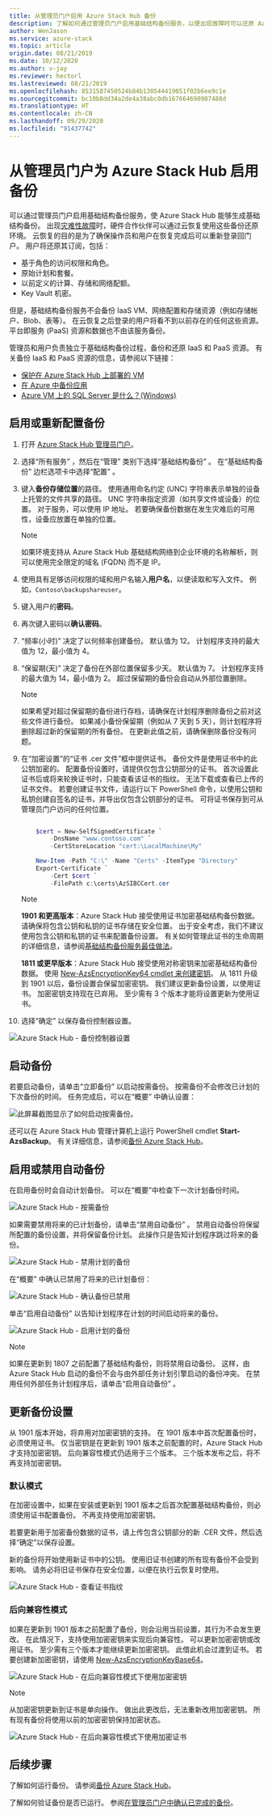 ```yaml
---
title: 从管理员门户启用 Azure Stack Hub 备份
description: 了解如何通过管理员门户启用基础结构备份服务，以便出现故障时可以还原 Azure Stack Hub。
author: WenJason
ms.service: azure-stack
ms.topic: article
origin.date: 08/21/2019
ms.date: 10/12/2020
ms.author: v-jay
ms.reviewer: hectorl
ms.lastreviewed: 08/21/2019
ms.openlocfilehash: 8531587450524b84b130544419051f02b6ee9c1e
ms.sourcegitcommit: bc10b8dd34a2de4a38abc0db167664690987488d
ms.translationtype: HT
ms.contentlocale: zh-CN
ms.lasthandoff: 09/29/2020
ms.locfileid: "91437742"
---
```

# <a name="enable-backup-for-azure-stack-hub-from-the-administrator-portal"></a>从管理员门户为 Azure Stack Hub 启用备份

可以通过管理员门户启用基础结构备份服务，使 Azure Stack Hub 能够生成基础结构备份。 出现[灾难性故障](./azure-stack-backup-recover-data.md)时，硬件合作伙伴可以通过云恢复使用这些备份还原环境。 云恢复的目的是为了确保操作员和用户在恢复完成后可以重新登录回门户。 用户将还原其订阅，包括：

- 基于角色的访问权限和角色。
- 原始计划和套餐。
- 以前定义的计算、存储和网络配额。
- Key Vault 机密。

但是，基础结构备份服务不会备份 IaaS VM、网络配置和存储资源（例如存储帐户、Blob、表等）。 在云恢复之后登录的用户将看不到以前存在的任何这些资源。 平台即服务 (PaaS) 资源和数据也不由该服务备份。

管理员和用户负责独立于基础结构备份过程，备份和还原 IaaS 和 PaaS 资源。 有关备份 IaaS 和 PaaS 资源的信息，请参阅以下链接：

- [保护在 Azure Stack Hub 上部署的 VM](../user/azure-stack-manage-vm-protect.md)
- [在 Azure 中备份应用](/app-service/manage-backup)
- [Azure VM 上的 SQL Server 是什么？(Windows)](/virtual-machines/windows/sql/virtual-machines-windows-sql-server-iaas-overview)


## <a name="enable-or-reconfigure-backup"></a>启用或重新配置备份

1. 打开 [Azure Stack Hub 管理员门户](azure-stack-manage-portals.md)。
2. 选择“所有服务”  ，然后在“管理”  类别下选择“基础结构备份”  。 在“基础结构备份”  边栏选项卡中选择“配置”  。
3. 键入**备份存储位置**的路径。 使用通用命名约定 (UNC) 字符串表示单独的设备上托管的文件共享的路径。 UNC 字符串指定资源（如共享文件或设备）的位置。 对于服务，可以使用 IP 地址。 若要确保备份数据在发生灾难后的可用性，设备应放置在单独的位置。

    > [!Note]  
    > 如果环境支持从 Azure Stack Hub 基础结构网络到企业环境的名称解析，则可以使用完全限定的域名 (FQDN) 而不是 IP。

4. 使用具有足够访问权限的域和用户名输入**用户名**，以便读取和写入文件。 例如，`Contoso\backupshareuser`。
5. 键入用户的**密码**。
6. 再次键入密码以**确认密码**。
7. “频率(小时)”  决定了以何频率创建备份。 默认值为 12。 计划程序支持的最大值为 12，最小值为 4。 
8. “保留期(天)”  决定了备份在外部位置保留多少天。 默认值为 7。 计划程序支持的最大值为 14，最小值为 2。 超过保留期的备份会自动从外部位置删除。

    > [!Note]  
    > 如果希望对超过保留期的备份进行存档，请确保在计划程序删除备份之前对这些文件进行备份。 如果减小备份保留期（例如从 7 天到 5 天），则计划程序将删除超过新的保留期的所有备份。 在更新此值之前，请确保删除备份没有问题。

9. 在“加密设置”的“证书 .cer 文件”框中提供证书。 备份文件是使用证书中的此公钥加密的。 配置备份设置时，请提供仅包含公钥部分的证书。 首次设置此证书后或将来轮换证书时，只能查看该证书的指纹。 无法下载或查看已上传的证书文件。 若要创建证书文件，请运行以下 PowerShell 命令，以使用公钥和私钥创建自签名的证书，并导出仅包含公钥部分的证书。 可将证书保存到可从管理员门户访问的任何位置。

    ```powershell

        $cert = New-SelfSignedCertificate `
            -DnsName "www.contoso.com" `
            -CertStoreLocation "cert:\LocalMachine\My"

        New-Item -Path "C:\" -Name "Certs" -ItemType "Directory" 
        Export-Certificate `
            -Cert $cert `
            -FilePath c:\certs\AzSIBCCert.cer 
    ```

   > [!Note]
   > **1901 和更高版本**：Azure Stack Hub 接受使用证书加密基础结构备份数据。 请确保将包含公钥和私钥的证书存储在安全位置。 出于安全考虑，我们不建议使用包含公钥和私钥的证书来配置备份设置。 有关如何管理此证书的生命周期的详细信息，请参阅[基础结构备份服务最佳做法](azure-stack-backup-best-practices.md)。
   > 
   > **1811 或更早版本**：Azure Stack Hub 接受使用对称密钥来加密基础结构备份数据。 使用 [New-AzsEncryptionKey64 cmdlet 来创建密钥](https://docs.microsoft.com/powershell/module/azs.backup.admin/new-azsencryptionkeybase64)。 从 1811 升级到 1901 以后，备份设置会保留加密密钥。 我们建议更新备份设置，以使用证书。 加密密钥支持现在已弃用。 至少需有 3 个版本才能将设置更新为使用证书。

10. 选择“确定”  以保存备份控制器设置。

![Azure Stack Hub - 备份控制器设置](media/azure-stack-backup/backup-controller-settings-certificate.png)


## <a name="start-backup"></a>启动备份
若要启动备份，请单击“立即备份”  以启动按需备份。 按需备份不会修改已计划的下次备份的时间。 任务完成后，可以在“概要”  中确认设置：

![此屏幕截图显示了如何启动按需备份。](media/azure-stack-backup/scheduled-backup.png)

还可以在 Azure Stack Hub 管理计算机上运行 PowerShell cmdlet **Start-AzsBackup**。 有关详细信息，请参阅[备份 Azure Stack Hub](azure-stack-backup-back-up-azure-stack.md)。

## <a name="enable-or-disable-automatic-backups"></a>启用或禁用自动备份
在启用备份时会自动计划备份。 可以在“概要”中检查下一次计划备份时间。  

![Azure Stack Hub - 按需备份](media/azure-stack-backup/on-demand-backup.png)

如果需要禁用将来的已计划备份，请单击“禁用自动备份”  。 禁用自动备份将保留所配置的备份设置，并将保留备份计划。 此操作只是告知计划程序跳过将来的备份。

![Azure Stack Hub - 禁用计划的备份](media/azure-stack-backup/disable-auto-backup.png)

在“概要”  中确认已禁用了将来的已计划备份：

![Azure Stack Hub - 确认备份已禁用](media/azure-stack-backup/confirm-disable.png)

单击“启用自动备份”  以告知计划程序在计划的时间启动将来的备份。 

![Azure Stack Hub - 启用计划的备份](media/azure-stack-backup/enable-auto-backup.png)


> [!Note]  
> 如果在更新到 1807 之前配置了基础结构备份，则将禁用自动备份。 这样，由 Azure Stack Hub 启动的备份不会与由外部任务计划引擎启动的备份冲突。 在禁用任何外部任务计划程序后，请单击“启用自动备份”  。

## <a name="update-backup-settings"></a>更新备份设置
从 1901 版本开始，将弃用对加密密钥的支持。 在 1901 版本中首次配置备份时，必须使用证书。 仅当密钥是在更新到 1901 版本之前配置的时，Azure Stack Hub 才支持加密密钥。 后向兼容性模式仍适用于三个版本。 三个版本发布之后，将不再支持加密密钥。

### <a name="default-mode"></a>默认模式
在加密设置中，如果在安装或更新到 1901 版本之后首次配置基础结构备份，则必须使用证书配置备份。 不再支持使用加密密钥。

若要更新用于加密备份数据的证书，请上传包含公钥部分的新 .CER 文件，然后选择“确定”以保存设置。

新的备份将开始使用新证书中的公钥。 使用旧证书创建的所有现有备份不会受到影响。 请务必将旧证书保存在安全位置，以便在执行云恢复时使用。

![Azure Stack Hub - 查看证书指纹](media/azure-stack-backup/encryption-settings-thumbprint.png)

### <a name="backwards-compatibility-mode"></a>后向兼容性模式
如果在更新到 1901 版本之前配置了备份，则会沿用当前设置，其行为不会发生更改。 在此情况下，支持使用加密密钥来实现后向兼容性。 可以更新加密密钥或改用证书。 至少需有三个版本才能继续更新加密密钥。 此借此机会过渡到证书。 若要创建新加密密钥，请使用 [New-AzsEncryptionKeyBase64](https://docs.microsoft.com/powershell/module/azs.backup.admin/new-azsencryptionkeybase64)。

![Azure Stack Hub - 在后向兼容性模式下使用加密密钥](media/azure-stack-backup/encryption-settings-backcompat-encryption-key.png)

> [!Note]  
> 从加密密钥更新到证书是单向操作。 做出此更改后，无法重新改用加密密钥。 所有现有备份将使用以前的加密密钥保持加密状态。

![Azure Stack Hub - 在后向兼容性模式下使用加密证书](media/azure-stack-backup/encryption-settings-backcompat-certificate.png)

## <a name="next-steps"></a>后续步骤

了解如何运行备份。 请参阅[备份 Azure Stack Hub](azure-stack-backup-back-up-azure-stack.md)。

了解如何验证备份是否已运行。 参阅[在管理员门户中确认已完成的备份](azure-stack-backup-back-up-azure-stack.md)。